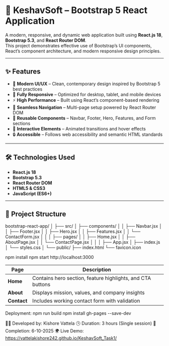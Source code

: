 # 🚀 KeshavSoft – Bootstrap 5 React Application

A modern, responsive, and dynamic web application built using **React.js 18**, **Bootstrap 5.3**, and **React Router DOM**.  
This project demonstrates effective use of Bootstrap’s UI components, React’s component architecture, and modern responsive design principles.

---

## ✨ Features

- 🎨 **Modern UI/UX** – Clean, contemporary design inspired by Bootstrap 5 best practices  
- 📱 **Fully Responsive** – Optimized for desktop, tablet, and mobile devices  
- ⚡ **High Performance** – Built using React’s component-based rendering  
- 🔄 **Seamless Navigation** – Multi-page setup powered by React Router DOM  
- 🧩 **Reusable Components** – Navbar, Footer, Hero, Features, and Form sections  
- 💬 **Interactive Elements** – Animated transitions and hover effects  
- 🔒 **Accessible** – Follows web accessibility and semantic HTML standards  

---

## 🛠️ Technologies Used

- **React.js 18**
- **Bootstrap 5.3**
- **React Router DOM**
- **HTML5 & CSS3**
- **JavaScript (ES6+)**

---

## 📁 Project Structure

bootstrap-react-app/
│
├── src/
│ ├── components/
│ │ ├── Navbar.jsx
│ │ ├── Footer.jsx
│ │ ├── Hero.jsx
│ │ ├── Features.jsx
│ │ └── ContactForm.jsx
│ │
│ ├── pages/
│ │ ├── Home.jsx
│ │ ├── AboutPage.jsx
│ │ └── ContactPage.jsx
│ │
│ ├── App.jsx
│ ├── index.js
│ └── styles.css
│
└── public/
├── index.html
└── favicon.icon


npm install
npm start
http://localhost:3000

| Page        | Description                                                |
| ----------- | ---------------------------------------------------------- |
| **Home**    | Contains hero section, feature highlights, and CTA buttons |
| **About**   | Displays mission, values, and company insights             |
| **Contact** | Includes working contact form with validation              |

Deployment: 
npm run build
npm install gh-pages --save-dev

👨‍💻 Developed by: Kishore Vattela
🕒 Duration: 3 hours (Single session)
📅 Completion: 6-10-2025
🌍 Live Demo:  https://vattelakishore242.github.io/KeshavSoft_Task1/ 
